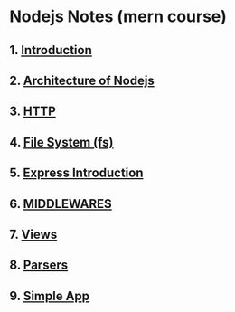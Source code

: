 # Nodejs Notes (mern course)

## 1. [Introduction](https://github.com/baijanathTharu/nodejs-notes-mern/blob/master/INTRODUCTION.md)

## 2. [Architecture of Nodejs](https://github.com/baijanathTharu/nodejs-notes-mern/blob/master/ARCHITECTURE.md)

## 3. [HTTP](https://github.com/baijanathTharu/nodejs-notes-mern/blob/master/HTTP_MODULE.md)

## 4. [File System (fs)](https://github.com/baijanathTharu/nodejs-notes-mern/blob/master/FS_MODULE.md)

## 5. [Express Introduction](https://github.com/baijanathTharu/nodejs-notes-mern/blob/master/EXPRESS_INTRODUCTION.md)

## 6. [MIDDLEWARES](https://github.com/baijanathTharu/nodejs-notes-mern/blob/master/MIDDLEWARES.md)

## 7. [Views](https://github.com/baijanathTharu/nodejs-notes-mern/blob/master/VIEWS.md)

## 8. [Parsers](https://github.com/baijanathTharu/nodejs-notes-mern/blob/master/PARSERS.md)

## 9. [Simple App](https://github.com/baijanathTharu/nodejs-notes-mern/blob/master/simple-app)
